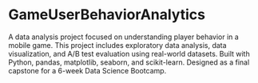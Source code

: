 # GameUserBehaviorAnalytics
A data analysis project focused on understanding player behavior in a mobile game. This project includes exploratory data analysis, data visualization, and A/B test evaluation using real-world datasets. Built with Python, pandas, matplotlib, seaborn, and scikit-learn. Designed as a final capstone for a 6-week Data Science Bootcamp.

